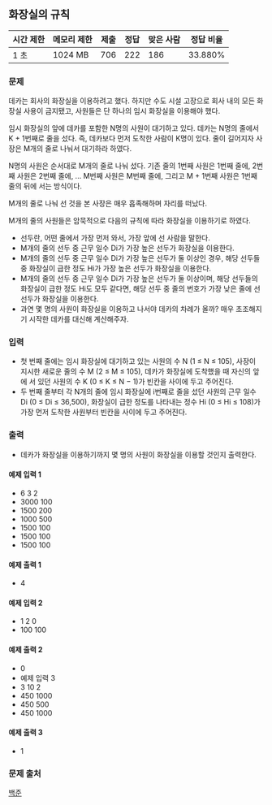 ## 화장실의 규칙
 
|시간 제한|	메모리 제한|	제출|	정답|	맞은 사람|	정답 비율|
|---|---|---|----|---|---|
|1 초|	1024 MB|	706|	222|	186|	33.880%|

### 문제
데카는 회사의 화장실을 이용하려고 했다. 하지만 수도 시설 고장으로 회사 내의 모든 화장실 사용이 금지됐고, 사원들은 단 하나의 임시 화장실을 이용해야 했다. 

임시 화장실의 앞에 데카를 포함한 N명의 사원이 대기하고 있다. 데카는 N명의 줄에서 K + 1번째로 줄을 섰다. 즉, 데카보다 먼저 도착한 사람이 K명이 있다. 줄이 길어지자 사장은 M개의 줄로 나눠서 대기하라 하였다.

N명의 사원은 순서대로 M개의 줄로 나눠 섰다. 기존 줄의 1번째 사원은 1번째 줄에, 2번째 사원은 2번째 줄에, ... M번째 사원은 M번째 줄에, 그리고 M + 1번째 사원은 1번째 줄의 뒤에 서는 방식이다. 

M개의 줄로 나눠 선 것을 본 사장은 매우 흡족해하며 자리를 떠났다.

M개의 줄의 사원들은 암묵적으로 다음의 규칙에 따라 화장실을 이용하기로 하였다.

- 선두란, 어떤 줄에서 가장 먼저 와서, 가장 앞에 선 사람을 말한다.
- M개의 줄의 선두 중 근무 일수 Di가 가장 높은 선두가 화장실을 이용한다.
- M개의 줄의 선두 중 근무 일수 Di가 가장 높은 선두가 둘 이상인 경우, 해당 선두들 중 화장실이 급한 정도 Hi가 가장 높은 선두가 화장실을 이용한다.
- M개의 줄의 선두 중 근무 일수 Di가 가장 높은 선두가 둘 이상이며, 해당 선두들의 화장실이 급한 정도 Hi도 모두 같다면, 해당 선두 중 줄의 번호가 가장 낮은 줄에 선 선두가 화장실을 이용한다.
- 과연 몇 명의 사원이 화장실을 이용하고 나서야 데카의 차례가 올까? 매우 초조해지기 시작한 데카를 대신해 계산해주자.

### 입력
- 첫 번째 줄에는 임시 화장실에 대기하고 있는 사원의 수 N (1 ≤ N ≤ 105), 사장이 지시한 새로운 줄의 수 M (2 ≤ M ≤ 105), 데카가 화장실에 도착했을 때 자신의 앞에 서 있던 사원의 수 K (0 ≤ K ≤ N − 1)가 빈칸을 사이에 두고 주어진다.
- 두 번째 줄부터 각 N개의 줄에 임시 화장실에 i번째로 줄을 섰던 사원의 근무 일수 Di (0 ≤ Di ≤ 36,500), 화장실이 급한 정도를 나타내는 정수 Hi (0 ≤ Hi ≤ 108)가 가장 먼저 도착한 사원부터 빈칸을 사이에 두고 주어진다.

### 출력
- 데카가 화장실을 이용하기까지 몇 명의 사원이 화장실을 이용할 것인지 출력한다.

#### 예제 입력 1 
- 6 3 2
- 3000 100
- 1500 200
- 1000 500
- 1500 100
- 1500 100
- 1500 100

#### 예제 출력 1 
- 4

#### 예제 입력 2 
- 1 2 0
- 100 100

#### 예제 출력 2 
- 0
- 예제 입력 3 
- 3 10 2
- 450 1000
- 450 500
- 450 1000

#### 예제 출력 3 
- 1

### 문제 출처
[백준](https://www.acmicpc.net/problem/19640)
